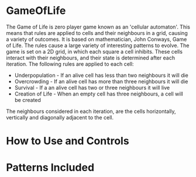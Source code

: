 # GameOfLife

The Game of Life is zero player game known as an 'cellular automaton'. This means that rules are applied to cells and their neighbours in a grid, causing a variety of outcomes.
It is based on mathematician, John Conways,  Game of Life. The rules cause a large variety of interesting patterns to evolve.
The game is set on a 2D grid, in which each square a cell inhibits. These cells interact with their neighbours, and their state is determined after each iteration.
The following rules are applied to each cell:

- Underpopulation - If an alive cell has less than two neighbours it will die
- Overcrowding - If an alive cell has more than three neighbours it will die
- Survival - If a an alive cell has two or three neighbours it will live
- Creation of Life - When an empty cell has three neighbours, a cell will be created

The neighbours considered in each iteration, are the cells horizontally, vertically and diagonally adjacent to the cell.

# How to Use and Controls






# Patterns Included 




